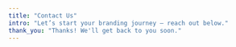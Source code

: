 ```yaml
---
title: "Contact Us"
intro: "Let’s start your branding journey — reach out below."
thank_you: "Thanks! We'll get back to you soon."
---
```

